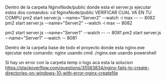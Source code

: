 Dentro de la carpeta NginxNode/public donde esta el server.js ejecutar estos dos comandos:
cd NginxNode/public
VERIFICAR CUAL VA EN TU COMPU
pm2 start server.js --name="Server2" --watch -i max -- -- 8082
pm2 start server.js --name="Server2" --watch -i max -- 8082

pm2 start server.js --name="Server1" --watch -- -- 8081
pm2 start server.js --name="Server1" --watch -- 8081

Dentro de la carpeta base de todo el proyecto donde esta nginx.exe ejecutar este comando:
nginx usando cmd
./nginx.exe usando powershell

Si hay un error con la carpeta temp o logs aca esta la solucion
https://stackoverflow.com/questions/35563834/nginx-fails-to-create-directories-on-windows-10-with-error-nginx-createfile
